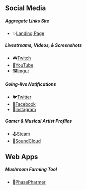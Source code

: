 ## Social Media

##### Aggregate Links Site
* ✨[Landing Page](https://sjlink.live/hl)

##### Livestreams, Videos, & Screenshots
* 🎮[Twitch](https://sjlink.live/hv)
* 🎥[YouTube](https://sjlink.live/hy)
* 🖼️[Imgur](https://sjlink.live/hm)

##### Going-live Notifications
* 🐦[Twitter](https://sjlink.live/hw)
* 📘[Facebook](https://sjlink.live/hf)
* 📸[Instagram](https://sjlink.live/hn)

##### Gamer & Musical Artist Profiles
* 🕹️[Steam](https://sjlink.live/ht)
* 🎵[SoundCloud](https://sjlink.live/hc)


## Web Apps

##### Mushroom Farming Tool
* 🍄[PhasePharmer](https://phasepharmer.app)


<!--
### Hi there 👋

**chrismabon/chrismabon** is a ✨ _special_ ✨ repository because its `README.md` (this file) appears on your GitHub profile.

Here are some ideas to get you started:

- 🔭 I’m currently working on ...
- 🌱 I’m currently learning ...
- 👯 I’m looking to collaborate on ...
- 🤔 I’m looking for help with ...
- 💬 Ask me about ...
- 📫 How to reach me: ...
- 😄 Pronouns: ...
- ⚡ Fun fact: ...
-->
